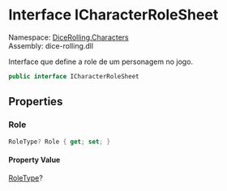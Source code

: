 # <a id="DiceRolling_Characters_ICharacterRoleSheet"></a> Interface ICharacterRoleSheet

Namespace: [DiceRolling.Characters](DiceRolling.Characters.md)  
Assembly: dice\-rolling.dll  

Interface que define a role de um personagem no jogo.

```csharp
public interface ICharacterRoleSheet
```

## Properties

### <a id="DiceRolling_Characters_ICharacterRoleSheet_Role"></a> Role

```csharp
RoleType? Role { get; set; }
```

#### Property Value

 [RoleType](DiceRolling.Roles.RoleType.md)?

